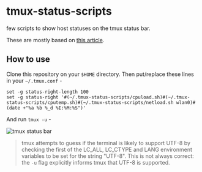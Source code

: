 tmux-status-scripts
===

few scripts to show host statuses on the tmux status bar.

These are mostly based on [this article](https://github.com/nakkaya/nakkaya.com/blob/03697cccf3d6fa9dda8db6dbf9764443d2431292/resources/posts/2014-01-05-tmux-configuration.org).

How to use
---

Clone this repository on your `$HOME` directory. Then put/replace these lines in
your `~/.tmux.conf` -

    set -g status-right-length 100
    set -g status-right '#(~/.tmux-status-scripts/cpuload.sh)#(~/.tmux-status-scripts/cputemp.sh)#(~/.tmux-status-scripts/netload.sh wlan0)#(date +"%a %b %_d %I:%M:%S")'

And run `tmux -u` -

![tmux status bar](http://i.imgur.com/BCUujiF.png)

> tmux attempts to guess if the terminal is likely to support UTF-8 by checking the first of the LC_ALL, LC_CTYPE and LANG environment variables to be set for the string "UTF-8". This is not always correct: the `-u` flag explicitly informs tmux that UTF-8 is supported.
